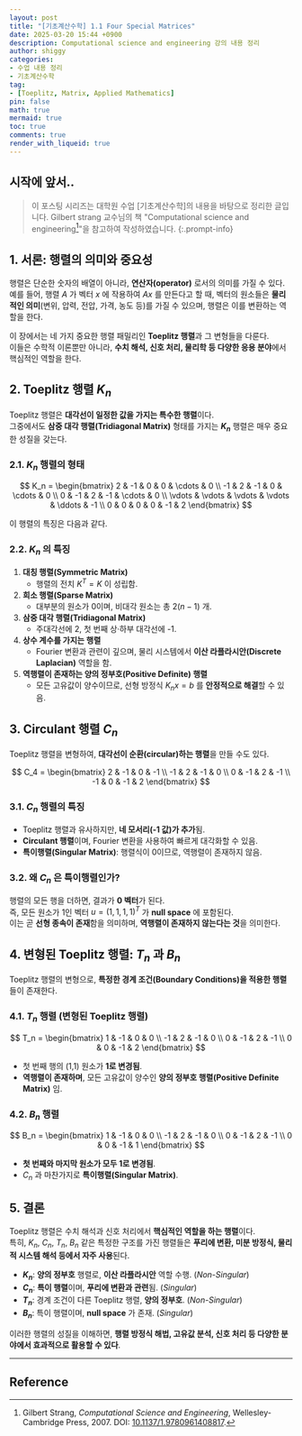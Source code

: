 ```yaml
---
layout: post
title: "[기초계산수학] 1.1 Four Special Matrices"
date: 2025-03-20 15:44 +0900
description: Computational science and engineering 강의 내용 정리
author: shiggy
categories:
- 수업 내용 정리
- 기초계산수학
tag:
- [Toeplitz, Matrix, Applied Mathematics]
pin: false
math: true
mermaid: true
toc: true
comments: true
render_with_liqueid: true
---
```


## 시작에 앞서..

> 이 포스팅 시리즈는 대학원 수업 [기초계산수학]의 내용을 바탕으로 정리한 글입니다. Gilbert strang 교수님의 책 "Computational science and engineering[^1]"을 참고하여 작성하였습니다.
{:.prompt-info}


## **1. 서론: 행렬의 의미와 중요성**
행렬은 단순한 숫자의 배열이 아니라, **연산자(operator)** 로서의 의미를 가질 수 있다.  
예를 들어, 행렬 $A$ 가 벡터 $x$ 에 작용하여 $Ax$ 를 만든다고 할 때, 벡터의 원소들은 **물리적인 의미**(변위, 압력, 전압, 가격, 농도 등)를 가질 수 있으며, 행렬은 이를 변환하는 역할을 한다.

이 장에서는 네 가지 중요한 행렬 패밀리인 **Toeplitz 행렬**과 그 변형들을 다룬다.  
이들은 수학적 이론뿐만 아니라, **수치 해석, 신호 처리, 물리학 등 다양한 응용 분야**에서 핵심적인 역할을 한다.

## **2. Toeplitz 행렬 $K_n$**
Toeplitz 행렬은 **대각선이 일정한 값을 가지는 특수한 행렬**이다.  
그중에서도 **삼중 대각 행렬(Tridiagonal Matrix)** 형태를 가지는 **$K_n$** 행렬은 매우 중요한 성질을 갖는다.

### **2.1. $K_n$ 행렬의 형태**
$$
K_n =
\begin{bmatrix}
2 & -1 & 0 & 0 & \cdots & 0 \\
-1 & 2 & -1 & 0 & \cdots & 0 \\
0 & -1 & 2 & -1 & \cdots & 0 \\
\vdots & \vdots & \vdots & \vdots & \ddots & -1 \\
0 & 0 & 0 & 0 & -1 & 2
\end{bmatrix}
$$

이 행렬의 특징은 다음과 같다.

### **2.2. $K_n$ 의 특징**
1. **대칭 행렬(Symmetric Matrix)**  
   - 행렬의 전치 $K^T = K$ 이 성립함.
2. **희소 행렬(Sparse Matrix)**  
   - 대부분의 원소가 0이며, 비대각 원소는 총 $2(n-1)$ 개.
3. **삼중 대각 행렬(Tridiagonal Matrix)**  
   - 주대각선에 2, 첫 번째 상·하부 대각선에 -1.
4. **상수 계수를 가지는 행렬**  
   - Fourier 변환과 관련이 깊으며, 물리 시스템에서 **이산 라플라시안(Discrete Laplacian)** 역할을 함.
5. **역행렬이 존재하는 양의 정부호(Positive Definite) 행렬**  
   - 모든 고유값이 양수이므로, 선형 방정식 $K_n x = b$ 를 **안정적으로 해결**할 수 있음.

## **3. Circulant 행렬 $C_n$**
Toeplitz 행렬을 변형하여, **대각선이 순환(circular)하는 행렬**을 만들 수도 있다.

$$
C_4 =
\begin{bmatrix}
2 & -1 & 0 & -1 \\
-1 & 2 & -1 & 0 \\
0 & -1 & 2 & -1 \\
-1 & 0 & -1 & 2
\end{bmatrix}
$$

### **3.1. $C_n$ 행렬의 특징**
- Toeplitz 행렬과 유사하지만, **네 모서리(-1 값)가 추가**됨.
- **Circulant 행렬**이며, Fourier 변환을 사용하여 빠르게 대각화할 수 있음.
- **특이행렬(Singular Matrix)**: 행렬식이 0이므로, 역행렬이 존재하지 않음.

### **3.2. 왜 $C_n$ 은 특이행렬인가?**
행렬의 모든 행을 더하면, 결과가 **0 벡터**가 된다.  
즉, 모든 원소가 1인 벡터 $u = (1, 1, 1, 1)^T$ 가 **null space** 에 포함된다.  
이는 곧 **선형 종속이 존재**함을 의미하며, **역행렬이 존재하지 않는다는 것**을 의미한다.

## **4. 변형된 Toeplitz 행렬: $T_n$ 과 $B_n$**
Toeplitz 행렬의 변형으로, **특정한 경계 조건(Boundary Conditions)을 적용한 행렬**들이 존재한다.

### **4.1. $T_n$ 행렬 (변형된 Toeplitz 행렬)**
$$
T_n =
\begin{bmatrix}
1 & -1 & 0 & 0 \\
-1 & 2 & -1 & 0 \\
0 & -1 & 2 & -1 \\
0 & 0 & -1 & 2
\end{bmatrix}
$$

- 첫 번째 행의 (1,1) 원소가 **1로 변경됨**.
- **역행렬이 존재하며**, 모든 고유값이 양수인 **양의 정부호 행렬(Positive Definite Matrix)** 임.

### **4.2. $B_n$ 행렬**
$$
B_n =
\begin{bmatrix}
1 & -1 & 0 & 0 \\
-1 & 2 & -1 & 0 \\
0 & -1 & 2 & -1 \\
0 & 0 & -1 & 1
\end{bmatrix}
$$

- **첫 번째와 마지막 원소가 모두 1로 변경됨**.
- $C_n$ 과 마찬가지로 **특이행렬(Singular Matrix)**.


## **5. 결론**
Toeplitz 행렬은 수치 해석과 신호 처리에서 **핵심적인 역할을 하는 행렬**이다.  
특히, $K_n$, $C_n$, $T_n$, $B_n$ 같은 특정한 구조를 가진 행렬들은 **푸리에 변환, 미분 방정식, 물리적 시스템 해석 등에서 자주 사용**된다.

- **$K_n$**: **양의 정부호** 행렬로, **이산 라플라시안** 역할 수행. (*Non-Singular*)
- **$C_n$**: **특이 행렬**이며, **푸리에 변환과 관련**됨. (*Singular*)
- **$T_n$**: 경계 조건이 다른 Toeplitz 행렬, **양의 정부호**. (*Non-Singular*)
- **$B_n$**: 특이 행렬이며, **null space** 가 존재. (*Singular*)

이러한 행렬의 성질을 이해하면, **행렬 방정식 해법, 고유값 분석, 신호 처리 등 다양한 분야에서 효과적으로 활용할 수 있다**.

---

## Reference

[^1]: Gilbert Strang, *Computational Science and Engineering*, Wellesley-Cambridge Press, 2007. DOI: [10.1137/1.9780961408817](https://epubs.siam.org/doi/abs/10.1137/1.9780961408817).

